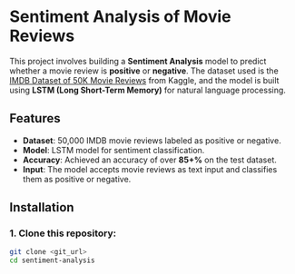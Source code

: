 # Sentiment Analysis of Movie Reviews

This project involves building a **Sentiment Analysis** model to predict whether a movie review is **positive** or **negative**. The dataset used is the [IMDB Dataset of 50K Movie Reviews](https://www.kaggle.com/datasets/lakshmi25npathi/imdb-dataset-of-50k-movie-reviews) from Kaggle, and the model is built using **LSTM (Long Short-Term Memory)** for natural language processing.

## Features

- **Dataset**: 50,000 IMDB movie reviews labeled as positive or negative.
- **Model**: LSTM model for sentiment classification.
- **Accuracy**: Achieved an accuracy of over **85+%** on the test dataset.
- **Input**: The model accepts movie reviews as text input and classifies them as positive or negative.

## Installation

### 1. Clone this repository:
```bash
git clone <git_url>
cd sentiment-analysis
